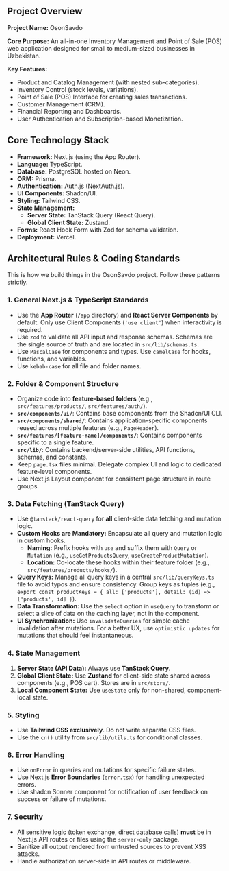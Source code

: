## Project Overview

**Project Name:** OsonSavdo

**Core Purpose:** An all-in-one Inventory Management and Point of Sale (POS) web application designed for small to medium-sized businesses in Uzbekistan.

**Key Features:**

- Product and Catalog Management (with nested sub-categories).
- Inventory Control (stock levels, variations).
- Point of Sale (POS) Interface for creating sales transactions.
- Customer Management (CRM).
- Financial Reporting and Dashboards.
- User Authentication and Subscription-based Monetization.

## Core Technology Stack

- **Framework:** Next.js (using the App Router).
- **Language:** TypeScript.
- **Database:** PostgreSQL hosted on Neon.
- **ORM:** Prisma.
- **Authentication:** Auth.js (NextAuth.js).
- **UI Components:** Shadcn/UI.
- **Styling:** Tailwind CSS.
- **State Management:**
  - **Server State:** TanStack Query (React Query).
  - **Global Client State:** Zustand.
- **Forms:** React Hook Form with Zod for schema validation.
- **Deployment:** Vercel.

## Architectural Rules & Coding Standards

This is how we build things in the OsonSavdo project. Follow these patterns strictly.

### 1. General Next.js & TypeScript Standards

- Use the **App Router** (`/app` directory) and **React Server Components** by default. Only use Client Components (`'use client'`) when interactivity is required.
- Use `zod` to validate all API input and response schemas. Schemas are the single source of truth and are located in `src/lib/schemas.ts`.
- Use `PascalCase` for components and types. Use `camelCase` for hooks, functions, and variables.
- Use `kebab-case` for all file and folder names.

### 2. Folder & Component Structure

- Organize code into **feature-based folders** (e.g., `src/features/products/`, `src/features/auth/`).
- **`src/components/ui/`**: Contains base components from the Shadcn/UI CLI.
- **`src/components/shared/`**: Contains application-specific components reused across multiple features (e.g., `PageHeader`).
- **`src/features/[feature-name]/components/`**: Contains components specific to a single feature.
- **`src/lib/`**: Contains backend/server-side utilities, API functions, schemas, and constants.
- Keep `page.tsx` files minimal. Delegate complex UI and logic to dedicated feature-level components.
- Use Next.js Layout component for consistent page structure in route groups.

### 3. Data Fetching (TanStack Query)

- Use `@tanstack/react-query` for **all** client-side data fetching and mutation logic.
- **Custom Hooks are Mandatory:** Encapsulate all query and mutation logic in custom hooks.
  - **Naming:** Prefix hooks with `use` and suffix them with `Query` or `Mutation` (e.g., `useGetProductsQuery`, `useCreateProductMutation`).
  - **Location:** Co-locate these hooks within their feature folder (e.g., `src/features/products/hooks/`).
- **Query Keys:** Manage all query keys in a central `src/lib/queryKeys.ts` file to avoid typos and ensure consistency. Group keys as tuples (e.g., `export const productKeys = { all: ['products'], detail: (id) => ['products', id] }`).
- **Data Transformation:** Use the `select` option in `useQuery` to transform or select a slice of data on the caching layer, not in the component.
- **UI Synchronization:** Use `invalidateQueries` for simple cache invalidation after mutations. For a better UX, use `optimistic updates` for mutations that should feel instantaneous.

### 4. State Management

1.  **Server State (API Data):** Always use **TanStack Query**.
2.  **Global Client State:** Use **Zustand** for client-side state shared across components (e.g., POS cart). Stores are in `src/store/`.
3.  **Local Component State:** Use `useState` only for non-shared, component-local state.

### 5. Styling

- Use **Tailwind CSS exclusively**. Do not write separate CSS files.
- Use the `cn()` utility from `src/lib/utils.ts` for conditional classes.

### 6. Error Handling

- Use `onError` in queries and mutations for specific failure states.
- Use Next.js **Error Boundaries** (`error.tsx`) for handling unexpected errors.
- Use shadcn Sonner component for notification of user feedback on success or failure of mutations.

### 7. Security

- All sensitive logic (token exchange, direct database calls) **must** be in Next.js API routes or files using the `server-only` package.
- Sanitize all output rendered from untrusted sources to prevent XSS attacks.
- Handle authorization server-side in API routes or middleware.
